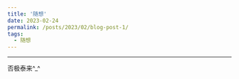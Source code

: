 ```yaml
---
title: '随想'
date: 2023-02-24
permalink: /posts/2023/02/blog-post-1/
tags:
  - 随想
---
```


-----------

否极泰来^_^
